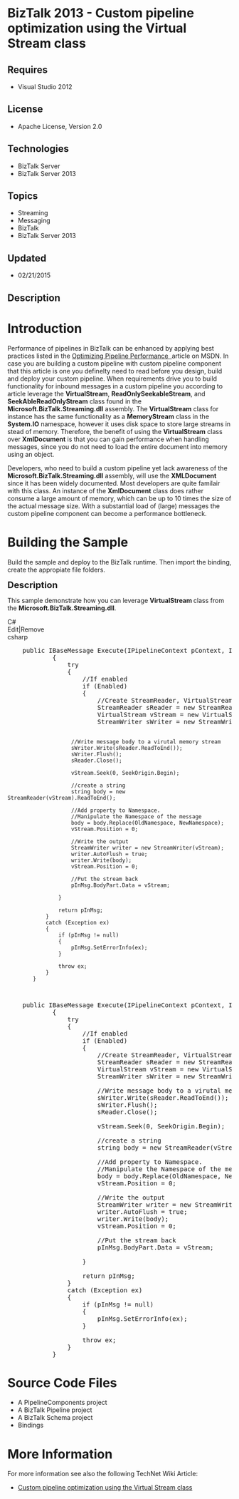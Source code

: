 # BizTalk 2013 - Custom pipeline optimization using the Virtual Stream class
## Requires
- Visual Studio 2012
## License
- Apache License, Version 2.0
## Technologies
- BizTalk Server
- BizTalk Server 2013
## Topics
- Streaming
- Messaging
- BizTalk
- BizTalk Server 2013
## Updated
- 02/21/2015
## Description

<h1>Introduction</h1>
<p>Performance of pipelines in BizTalk can be enhanced by applying best practices listed in the
<a href="http://msdn.microsoft.com/en-us/library/ee377071%28v=bts.70%29.aspx" target="_blank">
Optimizing Pipeline Performance <img title="This link is external to TechNet Wiki. It will open in a new window." src="-10_5f00_external.png" border="0" alt="">
</a>article on MSDN. In case you are building a custom pipeline with custom pipeline component that this article is one you definelty need to read before you design, build and deploy your custom pipeline. When requirements drive you to build functionality for
 inbound messages in a custom pipeline you according to article leverage the <strong>
VirtualStream</strong>, <strong>ReadOnlySeekableStream</strong>, and <strong>SeekAbleReadOnlyStream</strong> class found in the
<strong>Microsoft.BizTalk.Streaming.dll</strong> assembly. The <strong>VirtualStream</strong> class for instance has the same functionality as a
<strong>MemoryStream</strong> class in the <strong>System.IO</strong> namespace, however it uses disk space to store large streams in stead of memory. Therefore, the benefit of using the
<strong>VirtualStream</strong> class over <strong>XmlDocument</strong> is that you can gain performance when handling messages, since you do not need to load the entire document into memory using an object.</p>
<p>Developers, who need to build a custom pipeline yet lack awareness of the <strong>
Microsoft.BizTalk.Streaming.dll</strong> assembly, will use the <strong>XMLDocument</strong> since it has been widely documented. Most developers are quite familair with this class. An instance of the
<strong>XmlDocument</strong> class does rather consume a large amount of memory, which can be up to 10 times the size of the actual message size. With a substantial load of (large) messages the custom pipeline component can become a performance bottleneck.</p>
<h1><span>Building the Sample</span></h1>
<p>Build the sample and deploy to the BizTalk runtime. Then import the binding, create the appropiate file folders.<em><br>
</em></p>
<p><span style="font-size:20px; font-weight:bold">Description</span></p>
<p>This sample demonstrate how you can leverage <strong>VirtualStream </strong>class from the
<strong>Microsoft.BizTalk.Streaming.dll</strong>.</p>
<div class="scriptcode">
<div class="pluginEditHolder" pluginCommand="mceScriptCode">
<div class="title"><span>C#</span></div>
<div class="pluginLinkHolder"><span class="pluginEditHolderLink">Edit</span>|<span class="pluginRemoveHolderLink">Remove</span></div>
<span class="hidden">csharp</span>
<pre class="hidden">    public IBaseMessage Execute(IPipelineContext pContext, IBaseMessage pInMsg)
            {
                try
                {
                    //If enabled
                    if (Enabled)
                    {
                        //Create StreamReader, VirtualStream and StreamWriter instance
                        StreamReader sReader = new StreamReader(pInMsg.BodyPart.Data);
                        VirtualStream vStream = new VirtualStream();
                        StreamWriter sWriter = new StreamWriter(vStream);
     
                        //Write message body to a virutal memory stream
                        sWriter.Write(sReader.ReadToEnd());
                        sWriter.Flush();
                        sReader.Close();
     
                        vStream.Seek(0, SeekOrigin.Begin);
     
                        //create a string
                        string body = new StreamReader(vStream).ReadToEnd();
     
                        //Add property to Namespace.
                        //Manipulate the Namespace of the message
                        body = body.Replace(OldNamespace, NewNamespace);
                        vStream.Position = 0;
     
                        //Write the output
                        StreamWriter writer = new StreamWriter(vStream);
                        writer.AutoFlush = true;
                        writer.Write(body);
                        vStream.Position = 0;
     
                        //Put the stream back
                        pInMsg.BodyPart.Data = vStream;
     
                    }
     
                    return pInMsg;
                }
                catch (Exception ex)
                {
                    if (pInMsg != null)
                    {
                        pInMsg.SetErrorInfo(ex);
                    }
     
                    throw ex;
                }
            }
</pre>
<div class="preview">
<pre class="csharp">&nbsp;&nbsp;&nbsp;&nbsp;<span class="cs__keyword">public</span>&nbsp;IBaseMessage&nbsp;Execute(IPipelineContext&nbsp;pContext,&nbsp;IBaseMessage&nbsp;pInMsg)&nbsp;
&nbsp;&nbsp;&nbsp;&nbsp;&nbsp;&nbsp;&nbsp;&nbsp;&nbsp;&nbsp;&nbsp;&nbsp;{&nbsp;
&nbsp;&nbsp;&nbsp;&nbsp;&nbsp;&nbsp;&nbsp;&nbsp;&nbsp;&nbsp;&nbsp;&nbsp;&nbsp;&nbsp;&nbsp;&nbsp;<span class="cs__keyword">try</span>&nbsp;
&nbsp;&nbsp;&nbsp;&nbsp;&nbsp;&nbsp;&nbsp;&nbsp;&nbsp;&nbsp;&nbsp;&nbsp;&nbsp;&nbsp;&nbsp;&nbsp;{&nbsp;
&nbsp;&nbsp;&nbsp;&nbsp;&nbsp;&nbsp;&nbsp;&nbsp;&nbsp;&nbsp;&nbsp;&nbsp;&nbsp;&nbsp;&nbsp;&nbsp;&nbsp;&nbsp;&nbsp;&nbsp;<span class="cs__com">//If&nbsp;enabled</span>&nbsp;
&nbsp;&nbsp;&nbsp;&nbsp;&nbsp;&nbsp;&nbsp;&nbsp;&nbsp;&nbsp;&nbsp;&nbsp;&nbsp;&nbsp;&nbsp;&nbsp;&nbsp;&nbsp;&nbsp;&nbsp;<span class="cs__keyword">if</span>&nbsp;(Enabled)&nbsp;
&nbsp;&nbsp;&nbsp;&nbsp;&nbsp;&nbsp;&nbsp;&nbsp;&nbsp;&nbsp;&nbsp;&nbsp;&nbsp;&nbsp;&nbsp;&nbsp;&nbsp;&nbsp;&nbsp;&nbsp;{&nbsp;
&nbsp;&nbsp;&nbsp;&nbsp;&nbsp;&nbsp;&nbsp;&nbsp;&nbsp;&nbsp;&nbsp;&nbsp;&nbsp;&nbsp;&nbsp;&nbsp;&nbsp;&nbsp;&nbsp;&nbsp;&nbsp;&nbsp;&nbsp;&nbsp;<span class="cs__com">//Create&nbsp;StreamReader,&nbsp;VirtualStream&nbsp;and&nbsp;StreamWriter&nbsp;instance</span>&nbsp;
&nbsp;&nbsp;&nbsp;&nbsp;&nbsp;&nbsp;&nbsp;&nbsp;&nbsp;&nbsp;&nbsp;&nbsp;&nbsp;&nbsp;&nbsp;&nbsp;&nbsp;&nbsp;&nbsp;&nbsp;&nbsp;&nbsp;&nbsp;&nbsp;StreamReader&nbsp;sReader&nbsp;=&nbsp;<span class="cs__keyword">new</span>&nbsp;StreamReader(pInMsg.BodyPart.Data);&nbsp;
&nbsp;&nbsp;&nbsp;&nbsp;&nbsp;&nbsp;&nbsp;&nbsp;&nbsp;&nbsp;&nbsp;&nbsp;&nbsp;&nbsp;&nbsp;&nbsp;&nbsp;&nbsp;&nbsp;&nbsp;&nbsp;&nbsp;&nbsp;&nbsp;VirtualStream&nbsp;vStream&nbsp;=&nbsp;<span class="cs__keyword">new</span>&nbsp;VirtualStream();&nbsp;
&nbsp;&nbsp;&nbsp;&nbsp;&nbsp;&nbsp;&nbsp;&nbsp;&nbsp;&nbsp;&nbsp;&nbsp;&nbsp;&nbsp;&nbsp;&nbsp;&nbsp;&nbsp;&nbsp;&nbsp;&nbsp;&nbsp;&nbsp;&nbsp;StreamWriter&nbsp;sWriter&nbsp;=&nbsp;<span class="cs__keyword">new</span>&nbsp;StreamWriter(vStream);&nbsp;
&nbsp;&nbsp;&nbsp;&nbsp;&nbsp;&nbsp;
&nbsp;&nbsp;&nbsp;&nbsp;&nbsp;&nbsp;&nbsp;&nbsp;&nbsp;&nbsp;&nbsp;&nbsp;&nbsp;&nbsp;&nbsp;&nbsp;&nbsp;&nbsp;&nbsp;&nbsp;&nbsp;&nbsp;&nbsp;&nbsp;<span class="cs__com">//Write&nbsp;message&nbsp;body&nbsp;to&nbsp;a&nbsp;virutal&nbsp;memory&nbsp;stream</span>&nbsp;
&nbsp;&nbsp;&nbsp;&nbsp;&nbsp;&nbsp;&nbsp;&nbsp;&nbsp;&nbsp;&nbsp;&nbsp;&nbsp;&nbsp;&nbsp;&nbsp;&nbsp;&nbsp;&nbsp;&nbsp;&nbsp;&nbsp;&nbsp;&nbsp;sWriter.Write(sReader.ReadToEnd());&nbsp;
&nbsp;&nbsp;&nbsp;&nbsp;&nbsp;&nbsp;&nbsp;&nbsp;&nbsp;&nbsp;&nbsp;&nbsp;&nbsp;&nbsp;&nbsp;&nbsp;&nbsp;&nbsp;&nbsp;&nbsp;&nbsp;&nbsp;&nbsp;&nbsp;sWriter.Flush();&nbsp;
&nbsp;&nbsp;&nbsp;&nbsp;&nbsp;&nbsp;&nbsp;&nbsp;&nbsp;&nbsp;&nbsp;&nbsp;&nbsp;&nbsp;&nbsp;&nbsp;&nbsp;&nbsp;&nbsp;&nbsp;&nbsp;&nbsp;&nbsp;&nbsp;sReader.Close();&nbsp;
&nbsp;&nbsp;&nbsp;&nbsp;&nbsp;&nbsp;
&nbsp;&nbsp;&nbsp;&nbsp;&nbsp;&nbsp;&nbsp;&nbsp;&nbsp;&nbsp;&nbsp;&nbsp;&nbsp;&nbsp;&nbsp;&nbsp;&nbsp;&nbsp;&nbsp;&nbsp;&nbsp;&nbsp;&nbsp;&nbsp;vStream.Seek(<span class="cs__number">0</span>,&nbsp;SeekOrigin.Begin);&nbsp;
&nbsp;&nbsp;&nbsp;&nbsp;&nbsp;&nbsp;
&nbsp;&nbsp;&nbsp;&nbsp;&nbsp;&nbsp;&nbsp;&nbsp;&nbsp;&nbsp;&nbsp;&nbsp;&nbsp;&nbsp;&nbsp;&nbsp;&nbsp;&nbsp;&nbsp;&nbsp;&nbsp;&nbsp;&nbsp;&nbsp;<span class="cs__com">//create&nbsp;a&nbsp;string</span>&nbsp;
&nbsp;&nbsp;&nbsp;&nbsp;&nbsp;&nbsp;&nbsp;&nbsp;&nbsp;&nbsp;&nbsp;&nbsp;&nbsp;&nbsp;&nbsp;&nbsp;&nbsp;&nbsp;&nbsp;&nbsp;&nbsp;&nbsp;&nbsp;&nbsp;<span class="cs__keyword">string</span>&nbsp;body&nbsp;=&nbsp;<span class="cs__keyword">new</span>&nbsp;StreamReader(vStream).ReadToEnd();&nbsp;
&nbsp;&nbsp;&nbsp;&nbsp;&nbsp;&nbsp;
&nbsp;&nbsp;&nbsp;&nbsp;&nbsp;&nbsp;&nbsp;&nbsp;&nbsp;&nbsp;&nbsp;&nbsp;&nbsp;&nbsp;&nbsp;&nbsp;&nbsp;&nbsp;&nbsp;&nbsp;&nbsp;&nbsp;&nbsp;&nbsp;<span class="cs__com">//Add&nbsp;property&nbsp;to&nbsp;Namespace.</span>&nbsp;
&nbsp;&nbsp;&nbsp;&nbsp;&nbsp;&nbsp;&nbsp;&nbsp;&nbsp;&nbsp;&nbsp;&nbsp;&nbsp;&nbsp;&nbsp;&nbsp;&nbsp;&nbsp;&nbsp;&nbsp;&nbsp;&nbsp;&nbsp;&nbsp;<span class="cs__com">//Manipulate&nbsp;the&nbsp;Namespace&nbsp;of&nbsp;the&nbsp;message</span>&nbsp;
&nbsp;&nbsp;&nbsp;&nbsp;&nbsp;&nbsp;&nbsp;&nbsp;&nbsp;&nbsp;&nbsp;&nbsp;&nbsp;&nbsp;&nbsp;&nbsp;&nbsp;&nbsp;&nbsp;&nbsp;&nbsp;&nbsp;&nbsp;&nbsp;body&nbsp;=&nbsp;body.Replace(OldNamespace,&nbsp;NewNamespace);&nbsp;
&nbsp;&nbsp;&nbsp;&nbsp;&nbsp;&nbsp;&nbsp;&nbsp;&nbsp;&nbsp;&nbsp;&nbsp;&nbsp;&nbsp;&nbsp;&nbsp;&nbsp;&nbsp;&nbsp;&nbsp;&nbsp;&nbsp;&nbsp;&nbsp;vStream.Position&nbsp;=&nbsp;<span class="cs__number">0</span>;&nbsp;
&nbsp;&nbsp;&nbsp;&nbsp;&nbsp;&nbsp;
&nbsp;&nbsp;&nbsp;&nbsp;&nbsp;&nbsp;&nbsp;&nbsp;&nbsp;&nbsp;&nbsp;&nbsp;&nbsp;&nbsp;&nbsp;&nbsp;&nbsp;&nbsp;&nbsp;&nbsp;&nbsp;&nbsp;&nbsp;&nbsp;<span class="cs__com">//Write&nbsp;the&nbsp;output</span>&nbsp;
&nbsp;&nbsp;&nbsp;&nbsp;&nbsp;&nbsp;&nbsp;&nbsp;&nbsp;&nbsp;&nbsp;&nbsp;&nbsp;&nbsp;&nbsp;&nbsp;&nbsp;&nbsp;&nbsp;&nbsp;&nbsp;&nbsp;&nbsp;&nbsp;StreamWriter&nbsp;writer&nbsp;=&nbsp;<span class="cs__keyword">new</span>&nbsp;StreamWriter(vStream);&nbsp;
&nbsp;&nbsp;&nbsp;&nbsp;&nbsp;&nbsp;&nbsp;&nbsp;&nbsp;&nbsp;&nbsp;&nbsp;&nbsp;&nbsp;&nbsp;&nbsp;&nbsp;&nbsp;&nbsp;&nbsp;&nbsp;&nbsp;&nbsp;&nbsp;writer.AutoFlush&nbsp;=&nbsp;<span class="cs__keyword">true</span>;&nbsp;
&nbsp;&nbsp;&nbsp;&nbsp;&nbsp;&nbsp;&nbsp;&nbsp;&nbsp;&nbsp;&nbsp;&nbsp;&nbsp;&nbsp;&nbsp;&nbsp;&nbsp;&nbsp;&nbsp;&nbsp;&nbsp;&nbsp;&nbsp;&nbsp;writer.Write(body);&nbsp;
&nbsp;&nbsp;&nbsp;&nbsp;&nbsp;&nbsp;&nbsp;&nbsp;&nbsp;&nbsp;&nbsp;&nbsp;&nbsp;&nbsp;&nbsp;&nbsp;&nbsp;&nbsp;&nbsp;&nbsp;&nbsp;&nbsp;&nbsp;&nbsp;vStream.Position&nbsp;=&nbsp;<span class="cs__number">0</span>;&nbsp;
&nbsp;&nbsp;&nbsp;&nbsp;&nbsp;&nbsp;
&nbsp;&nbsp;&nbsp;&nbsp;&nbsp;&nbsp;&nbsp;&nbsp;&nbsp;&nbsp;&nbsp;&nbsp;&nbsp;&nbsp;&nbsp;&nbsp;&nbsp;&nbsp;&nbsp;&nbsp;&nbsp;&nbsp;&nbsp;&nbsp;<span class="cs__com">//Put&nbsp;the&nbsp;stream&nbsp;back</span>&nbsp;
&nbsp;&nbsp;&nbsp;&nbsp;&nbsp;&nbsp;&nbsp;&nbsp;&nbsp;&nbsp;&nbsp;&nbsp;&nbsp;&nbsp;&nbsp;&nbsp;&nbsp;&nbsp;&nbsp;&nbsp;&nbsp;&nbsp;&nbsp;&nbsp;pInMsg.BodyPart.Data&nbsp;=&nbsp;vStream;&nbsp;
&nbsp;&nbsp;&nbsp;&nbsp;&nbsp;&nbsp;
&nbsp;&nbsp;&nbsp;&nbsp;&nbsp;&nbsp;&nbsp;&nbsp;&nbsp;&nbsp;&nbsp;&nbsp;&nbsp;&nbsp;&nbsp;&nbsp;&nbsp;&nbsp;&nbsp;&nbsp;}&nbsp;
&nbsp;&nbsp;&nbsp;&nbsp;&nbsp;&nbsp;
&nbsp;&nbsp;&nbsp;&nbsp;&nbsp;&nbsp;&nbsp;&nbsp;&nbsp;&nbsp;&nbsp;&nbsp;&nbsp;&nbsp;&nbsp;&nbsp;&nbsp;&nbsp;&nbsp;&nbsp;<span class="cs__keyword">return</span>&nbsp;pInMsg;&nbsp;
&nbsp;&nbsp;&nbsp;&nbsp;&nbsp;&nbsp;&nbsp;&nbsp;&nbsp;&nbsp;&nbsp;&nbsp;&nbsp;&nbsp;&nbsp;&nbsp;}&nbsp;
&nbsp;&nbsp;&nbsp;&nbsp;&nbsp;&nbsp;&nbsp;&nbsp;&nbsp;&nbsp;&nbsp;&nbsp;&nbsp;&nbsp;&nbsp;&nbsp;<span class="cs__keyword">catch</span>&nbsp;(Exception&nbsp;ex)&nbsp;
&nbsp;&nbsp;&nbsp;&nbsp;&nbsp;&nbsp;&nbsp;&nbsp;&nbsp;&nbsp;&nbsp;&nbsp;&nbsp;&nbsp;&nbsp;&nbsp;{&nbsp;
&nbsp;&nbsp;&nbsp;&nbsp;&nbsp;&nbsp;&nbsp;&nbsp;&nbsp;&nbsp;&nbsp;&nbsp;&nbsp;&nbsp;&nbsp;&nbsp;&nbsp;&nbsp;&nbsp;&nbsp;<span class="cs__keyword">if</span>&nbsp;(pInMsg&nbsp;!=&nbsp;<span class="cs__keyword">null</span>)&nbsp;
&nbsp;&nbsp;&nbsp;&nbsp;&nbsp;&nbsp;&nbsp;&nbsp;&nbsp;&nbsp;&nbsp;&nbsp;&nbsp;&nbsp;&nbsp;&nbsp;&nbsp;&nbsp;&nbsp;&nbsp;{&nbsp;
&nbsp;&nbsp;&nbsp;&nbsp;&nbsp;&nbsp;&nbsp;&nbsp;&nbsp;&nbsp;&nbsp;&nbsp;&nbsp;&nbsp;&nbsp;&nbsp;&nbsp;&nbsp;&nbsp;&nbsp;&nbsp;&nbsp;&nbsp;&nbsp;pInMsg.SetErrorInfo(ex);&nbsp;
&nbsp;&nbsp;&nbsp;&nbsp;&nbsp;&nbsp;&nbsp;&nbsp;&nbsp;&nbsp;&nbsp;&nbsp;&nbsp;&nbsp;&nbsp;&nbsp;&nbsp;&nbsp;&nbsp;&nbsp;}&nbsp;
&nbsp;&nbsp;&nbsp;&nbsp;&nbsp;&nbsp;
&nbsp;&nbsp;&nbsp;&nbsp;&nbsp;&nbsp;&nbsp;&nbsp;&nbsp;&nbsp;&nbsp;&nbsp;&nbsp;&nbsp;&nbsp;&nbsp;&nbsp;&nbsp;&nbsp;&nbsp;<span class="cs__keyword">throw</span>&nbsp;ex;&nbsp;
&nbsp;&nbsp;&nbsp;&nbsp;&nbsp;&nbsp;&nbsp;&nbsp;&nbsp;&nbsp;&nbsp;&nbsp;&nbsp;&nbsp;&nbsp;&nbsp;}&nbsp;
&nbsp;&nbsp;&nbsp;&nbsp;&nbsp;&nbsp;&nbsp;&nbsp;&nbsp;&nbsp;&nbsp;&nbsp;}&nbsp;
</pre>
</div>
</div>
</div>
<h1><span>Source Code Files</span></h1>
<ul>
<li>A PipelineComponents project </li><li>A BizTalk Pipeline project </li><li>A BizTalk Schema project </li><li>Bindings </li></ul>
<h1>More Information</h1>
<p>For more information see also the following TechNet Wiki Article:</p>
<ul>
<li><a href="http://social.technet.microsoft.com/wiki/contents/articles/29169.custom-pipeline-optimization-using-the-virtual-stream-class.aspx" target="_blank">Custom pipeline optimization using the Virtual Stream class</a>
</li></ul>

